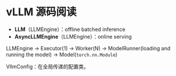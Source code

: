 # vLLM 源码阅读

- **LLM**（LLMEngine）：offline batched inference
- **AsyncLLMEngine**（LLMEngine）：online serving

LLMEngine -> Executor(1) -> Worker(N) -> ModelRunner(loading and running the model) -> Model(`torch.nn.Module`)

VllmConfig：在全局传递的配置类。
